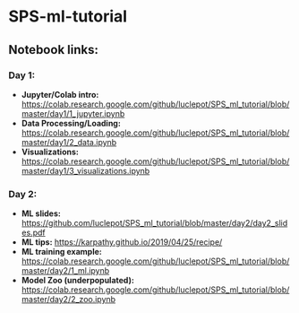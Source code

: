 # SPS-ml-tutorial

## Notebook links:
### Day 1:
* **Jupyter/Colab intro:** https://colab.research.google.com/github/luclepot/SPS_ml_tutorial/blob/master/day1/1_jupyter.ipynb
* **Data Processing/Loading:** https://colab.research.google.com/github/luclepot/SPS_ml_tutorial/blob/master/day1/2_data.ipynb
* **Visualizations:** https://colab.research.google.com/github/luclepot/SPS_ml_tutorial/blob/master/day1/3_visualizations.ipynb

### Day 2:
* **ML slides:** https://github.com/luclepot/SPS_ml_tutorial/blob/master/day2/day2_slides.pdf
* **ML tips:** https://karpathy.github.io/2019/04/25/recipe/
* **ML training example:** https://colab.research.google.com/github/luclepot/SPS_ml_tutorial/blob/master/day2/1_ml.ipynb
* **Model Zoo (underpopulated):** https://colab.research.google.com/github/luclepot/SPS_ml_tutorial/blob/master/day2/2_zoo.ipynb
